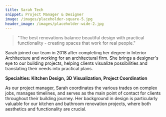 ```yaml
---
title: Sarah Tech
snippet: Project Manager & Designer
image: /images/placeholder-square-5.jpg
header_image: /images/placeholder-wide-2.jpg
---
```


> "The best renovations balance beautiful design with practical functionality - creating spaces that work for real people."

Sarah joined our team in 2018 after completing her degree in Interior Architecture and working for an architectural firm. She brings a designer's eye to our building projects, helping clients visualize possibilities and translating their needs into practical plans.

**Specialties: Kitchen Design, 3D Visualization, Project Coordination**

As our project manager, Sarah coordinates the various trades on complex jobs, manages timelines, and serves as the main point of contact for clients throughout their building journey. Her background in design is particularly valuable for our kitchen and bathroom renovation projects, where both aesthetics and functionality are crucial.
